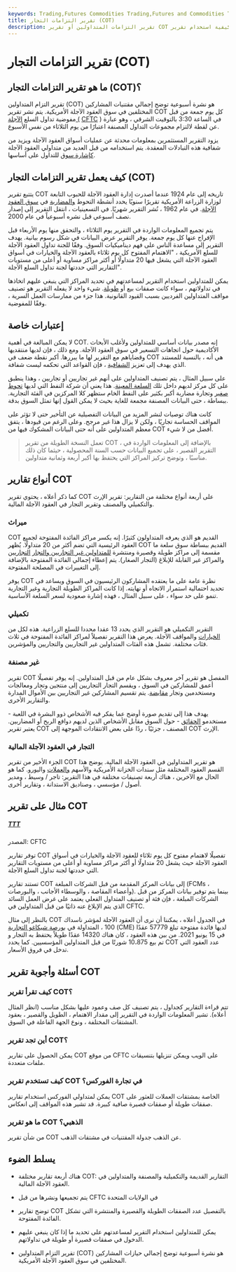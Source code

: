 ```yaml
---
keywords: Trading,Futures Commodities Trading,Futures and Commodities Trading
title: تقرير التزامات التجار (COT)
description: تقرير التزامات المتداولين أو تقرير COT هو تقرير أسبوعي يوضح مواقف المشاركين في سوق العقود الآجلة. تعرف على كيفية استخدام تقرير COT.
---
```


# تقرير التزامات التجار (COT)
## ما هو تقرير التزامات التجار (COT)؟

تقرير التزام المتداولين (COT) هو نشرة أسبوعية توضح إجمالي مقتنيات المشاركين المختلفين في سوق العقود الآجلة الأمريكية. يتم نشر تقرير COT كل يوم جمعة من قبل مفوضية تداول السلع [الآجلة (](/cftc) [CFTC](/cftc) ) في الساعة 3:30 بالتوقيت الشرقي ، وهو عبارة عن لقطة لالتزام مجموعات التداول المصنفة اعتبارًا من يوم الثلاثاء من نفس الأسبوع.

يزود التقرير المستثمرين بمعلومات محدثة عن عمليات أسواق العقود الآجلة ويزيد من شفافية هذه التبادلات المعقدة. يتم استخدامه من قبل العديد من متداولي العقود الآجلة [كإشارة سوق](/trade-signal) للتداول على أساسها.

## كيف يعمل تقرير التزامات التجار (COT)

يتتبع تقرير COT تاريخه إلى عام 1924 عندما أصدرت إدارة العقود الآجلة للحبوب التابعة لوزارة الزراعة الأمريكية تقريرًا سنويًا يحدد أنشطة التحوط [والمضاربة](/speculation) في [سوق العقود الآجلة](/futuresmarket). في عام 1962 ، نُشر التقرير شهريًا. في التسعينيات ، انتقل التقرير إلى إصدار نصف أسبوعي قبل نشره أسبوعياً في عام 2000.

يتم تجميع المعلومات الواردة في التقرير يوم الثلاثاء ، والتحقق منها يوم الأربعاء قبل الإفراج عنها كل يوم جمعة. يوفر التقرير عرض البيانات في شكل رسوم بيانية. يهدف التقرير إلى مساعدة الناس على فهم ديناميكيات السوق. وفقًا للجنة تداول العقود الآجلة للسلع الأمريكية ، "الاهتمام المفتوح كل يوم ثلاثاء بالعقود الآجلة والخيارات في أسواق العقود الآجلة التي يشغل فيها 20 متداولًا أو أكثر مراكز مساوية أو أعلى من مستويات التقارير التي حددتها لجنة تداول السلع الآجلة".

يمكن للمتداولين استخدام التقرير لمساعدتهم في تحديد المراكز التي ينبغي عليهم اتخاذها في تداولاتهم ، سواء كانت صفقات [بيع](/short) أو [طويلة](/long). شيء واحد لا يفعله التقرير هو تصنيف مواقف المتداولين الفرديين بسبب القيود القانونية. هذا جزء من ممارسات العمل السرية ، وفقًا للمفوضية.

## إعتبارات خاصة

لا يمكن المبالغة في أهمية COT. إنه مصدر بيانات أساسي للمتداولين ولأغلب الأبحاث الأكاديمية حول اتجاهات التسعير في سوق العقود الآجلة. ومع ذلك ، فإن لديها منتقديها وقضاياهم مع التقرير لها ما يبررها. أكبر نقطة ضعف في COT هي أنه ، بالنسبة للمستند الذي يهدف إلى تعزيز [الشفافية](/transparency) ، فإن القواعد التي تحكمه ليست شفافة.

على سبيل المثال ، يتم تصنيف المتداولين على أنهم غير تجاريين أو تجاريين ، وهذا ينطبق على كل مركز لديهم داخل تلك [السلعة المعينة](/commodity). هذا يعني أن شركة النفط التي لديها [تحوط صغير](/hedge) وتجارة مضاربة أكبر بكثير على النفط الخام ستظهر كلا المركزين في الفئة التجارية. ببساطة ، حتى البيانات المصنفة مجمعة للغاية بحيث لا يمكن القول إنها تمثل السوق بدقة.

كانت هناك توصيات لنشر المزيد من البيانات التفصيلية عن التأخير حتى لا تؤثر على المواقف الحساسة تجاريًا ، ولكن لا يزال هذا غير مرجح. وعلى الرغم من قيودها ، يتفق معظم المتداولين على أنه حتى البيانات المشكوك فيها من COT أفضل من لا شيء.

> تعمل النسخة الطويلة من تقرير COT ، بالإضافة إلى المعلومات الواردة في التقرير القصير ، على تجميع البيانات حسب السنة المحصولية ، حيثما كان ذلك مناسبًا ، وتوضح تركيز المراكز التي يحتفظ بها أكبر أربعة وثمانية متداولين.

>

## أنواع تقارير COT

كما ذكر أعلاه ، يحتوي تقرير COT على أربعة أنواع مختلفة من التقارير: تقرير الإرث والتكميلي والمصنف وتقرير التجار في العقود الآجلة المالية.

### ميراث

COT القديم هو الذي يعرفه المتداولون كثيرًا. إنه يكسر مراكز الفائدة المفتوحة لجميع العقود الرئيسية التي تضم أكثر من 20 متداولًا. يُظهر COT القديم ببساطة سوق سلعة ما مقسمة إلى مراكز طويلة وقصيرة ومنتشرة [للمتداولين غير التجاريين والتجار](/noncommercialtrader) [التجاريين](/commercialtraders) والمراكز غير القابلة للإبلاغ (التجار الصغار). يتم إعطاء إجمالي الفائدة المفتوحة بالإضافة إلى التغييرات في المصلحة المفتوحة.

يوفر COT نظرة عامة على ما يعتقده المشاركون الرئيسيون في السوق ويساعد في تحديد احتمالية استمرار الاتجاه أو نهايته. إذا كانت المراكز الطويلة التجارية وغير التجارية تنمو على حد سواء ، على سبيل المثال ، فهذه إشارة صعودية لسعر السلعة الأساسية.

### تكميلي

التقرير التكميلي هو التقرير الذي يحدد 13 عقدا محددا للسلع الزراعية. هذه لكل من [الخيارات](/option) والمواقف الآجلة. يعرض هذا التقرير تفصيلاً لمراكز الفائدة المفتوحة في ثلاث فئات مختلفة. تشمل هذه الفئات المتداولين غير التجاريين والتجاريين والمؤشرين.

### غير مصنفة

تقرير COT المفصل هو تقرير آخر معروف بشكل عام من قبل المتداولين. إنه يوفر تفصيلًا أعمق للمشاركين في السوق ، ويقسم التجار التجاريين إلى منتجين وتجار ومعالجات ومستخدمين وتجار [مقايضة](/swap). يتم تقسيم المشاركين غير التجاريين بين الأموال المدارة والتقارير الأخرى.

يهدف هذا إلى تقديم صورة أوضح عما يفكر فيه الأشخاص ذوو البشرة في اللعبة - مستخدمو [الحقائق](/actual) - حول السوق مقابل الأشخاص الذين لديهم دوافع الربح أو المضاربين. يعتبر تقرير COT المصنف ، جزئيًا ، ردًا على بعض الانتقادات الموجهة إلى COT الإرث.

### التجار في العقود الآجلة المالية

الجزء الأخير من تقرير COT هو تقرير المتداولين في العقود الآجلة المالية. يوضح هذا القسم العقود المختلفة مثل سندات الخزانة الأمريكية والأسهم [والعملات](/currency) واليورو. كما هو الحال مع الآخرين ، هناك أربعة تصنيفات مختلفة في هذا التقرير: تاجر / وسيط ، ومدير أصول / مؤسسي ، وصناديق الاستدانة ، وتقارير أخرى.

## مثال على تقرير COT

<h5> <a href=""> TTT </a> </h5>

المصدر: CFTC

توفر تقارير COT تفصيلًا لاهتمام مفتوح كل يوم ثلاثاء للعقود الآجلة والخيارات في أسواق العقود الآجلة حيث يشغل 20 متداولًا أو أكثر مراكز مساوية أو أعلى من مستويات التقارير التي حددتها لجنة تداول السلع الآجلة.

تستند تقارير COT إلى بيانات المركز المقدمة من قبل الشركات المبلغة (FCMs ، وأعضاء المقاصة ، والوسطاء الأجانب ، والبورصات). بينما يتم توفير بيانات المركز من قبل الشركات المبلغة ، فإن فئة أو تصنيف المتداول الفعلي يعتمد على غرض العمل السائد الذي يتم الإبلاغ عنه ذاتيًا من قبل المتداولين في CFTC.

بالنظر إلى مثال COT في الجدول أعلاه ، يمكننا أن نرى أن العقود الآجلة لمؤشر ناسداك 100 ، المتداولة في [بورصة شيكاغو التجارية](/cme) (CME) لديها فائدة مفتوحة تبلغ 57779 عقدًا في 15 يونيو 2021. من بين هذه العقود ، كان هناك 14320 عقدًا طويلاً يحتفظ به التجار و تم بيع 10،875 شورتًا من قبل المتداولين المؤسسيين. كما يحدد COT عدد العقود التي تدخل في فروق الأسعار.

## أسئلة وأجوبة تقرير COT

### كيف تقرأ تقرير COT؟

تتم قراءة التقارير كجداول ، يتم تصنيف كل صف وعمود عليها بشكل مناسب (انظر المثال أعلاه). تشير المعلومات الواردة في التقرير إلى مقدار الاهتمام ، الطويل والقصير ، بعقود المشتقات المختلفة ، ونوع الجهة الفاعلة في السوق.

### أين تجد تقرير COT؟

يمكن الحصول على تقارير COT من موقع CFTC على الويب ويمكن تنزيلها بتنسيقات ملفات متعددة.

### كيف تستخدم تقرير COT في تجارة الفوركس؟

يمكن لمتداولي الفوركس استخدام تقارير COT الخاصة بمشتقات العملات للعثور على صفقات طويلة أو صفقات قصيرة صافية كبيرة. قد تشير هذه المواقف إلى انعكاس.

### ما هو تقرير COT الذهبي؟

من شأن تقرير COT عن الذهب جدولة المقتنيات في مشتقات الذهب.

## يسلط الضوء

- هناك أربعة تقارير مختلفة COT: التقارير القديمة والتكميلية والمصنفة والمتداولين في العقود الآجلة المالية.

- يتم تجميعها ونشرها من قبل CFTC في الولايات المتحدة

- توضح تقارير COT بالتفصيل عدد الصفقات الطويلة والقصيرة والمنتشرة التي تشكل الفائدة المفتوحة.

- يمكن للمتداولين استخدام التقرير لمساعدتهم على تحديد ما إذا كان ينبغي عليهم الدخول في صفقات قصيرة أو طويلة في تداولاتهم.

- تقرير التزام المتداولين (COT) هو نشرة أسبوعية توضح إجمالي حيازات المشاركين المختلفين في سوق العقود الآجلة الأمريكية.

